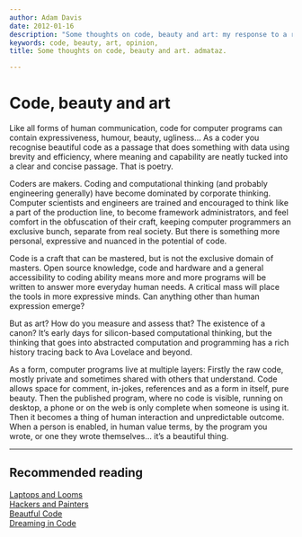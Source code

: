```yaml
---
author: Adam Davis  
date: 2012-01-16  
description: "Some thoughts on code, beauty and art: my response to a request from a journalist."
keywords: code, beauty, art, opinion,  
title: Some thoughts on code, beauty and art. admataz.

---
```


# Code, beauty and art

Like all forms of human communication, code for computer programs can contain expressiveness, humour, beauty, ugliness… As a coder you recognise beautiful code as a passage that does something with data using brevity and efficiency, where meaning and capability are neatly tucked into a clear and concise passage. That is poetry. 

Coders are makers. Coding and computational thinking (and probably engineering generally) have become dominated by corporate thinking. Computer scientists and engineers are trained and encouraged to think like a part of the production line, to become framework administrators, and feel comfort in the obfuscation of their craft, keeping computer programmers an exclusive bunch, separate from real society. But there is something more personal, expressive and nuanced in the potential of code. 

Code is a craft that can be mastered, but is not the exclusive domain of masters. Open source knowledge, code and hardware and a general accessibility to coding ability means more and more programs will be written to answer more everyday human needs. A critical mass will place the tools in more expressive minds. Can anything other than human expression emerge? 

But as art? How do you measure and assess that? The existence of a canon? It’s early days for silicon-based computational thinking, but the thinking that goes into abstracted computation and programming has a rich history tracing back to Ava Lovelace and beyond. 

As a form, computer programs live at multiple layers: Firstly the raw code, mostly private and sometimes shared with others that understand. Code allows space for comment, in-jokes, references and as a form in itself, pure beauty. Then the published program, where no code is visible, running on desktop, a phone or on the web is only complete when someone is using it. Then it becomes a thing of human interaction and unpredictable outcome. When a person is enabled, in human value terms, by the program you wrote, or one they wrote themselves… it’s a beautiful thing.  

-------------------

## Recommended reading

[Laptops and Looms](http://www.paulmiller.org/laptops-and-looms/)  
[Hackers and Painters](http://www.paulgraham.com/hp.html)  
[Beautful Code](http://shop.oreilly.com/product/9780596510046.do)  
[Dreaming in Code](http://www.dreamingincode.com/)  